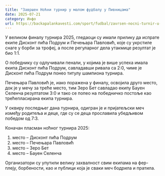 ```yaml
---
title: "Завршен Ноћни турнир у малом фудбалу у Пивницама"
date: 2025-07-21
category: Инфо
url: https://backapalankavesti.com/sport/fudbal/zavrsen-nocni-turnir-u-malom-fudbalu-u-pivnicama/
---
```


У великом финалу турнира 2025, гледаоци су имали прилику да испрате екипе Дисконт пића Подрум и Печењара Павловић, које су укрстиле снаге у борби за трофеј, а после регуларног дела утакмице резултат је био 1:1.

О победнику су одлучивали пенали, у којима је више успеха имала екипа Дисконт пића Подрум, савладавши ривала са 2:0, чиме је Дисконт пића Подрум понео титулу шампиона турнира.

Печењара Павловић је, иако поражена у финалу, освојила друго место, док је у мечу за треће место, тим Зеро Бет савладао екипу Бауен Селенча резултатом 3:0 и тако се попео на победничко постоље као трећепласирана екипа турнира.

У оквиру последњег дана турнира, одигран је и пријатељски меч између родитеља и деце, где су се деца прославила убедљивом победом од 7:3.

Коначан пласман ноћног турнира 2025:
1. место – Дисконт пића Подрум
2. место – Печењара Павловић
3. место – Зеро Бет
4. место – Бауен Селенча

Организатори су упутили велику захвалност свим екипама на фер-плеју, борбености, као и публици која је сваки меч бодрила и пратила.
